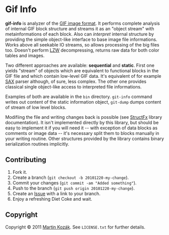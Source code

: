 Gif Info
========

**gif-info** is analyzer of the [GIF image format][1]. It performs complete 
analysis of internal GIF block structure and streams it as an "object 
stream" with metainformations of each block. Also can *interpret* internal 
structure by providing the simple object-like interface to base image 
file informations. Works above all seekable IO streams, so allows 
processing of the big files too. Doesn't perform [LZW][2] decompressing, 
returns raw data for both color tables and images.

Two different approaches are available: **sequential** and **static**. 
First one yields "stream" of objects which are equivalent to functional 
blocks in the GIF file and which contain low-level GIF data. It's 
equivalent of for example [SAX][3] parser although, of sure, less 
complex. The other one provides classical single object-like access to 
interpreted file informations. 

Examples of both are available in the `bin` directory. `git-info` 
command writes out content of the static information object, `git-dump`
dumps content of stream of low level blocks.

Modifiing the file and writing changes back is possible (see [StructFx][5]
library documentation). It isn't implemented directly by this library,
but should be easy to implement it if you will need it -- with exception
of data blocks as comments or image data -- it's necessary split them 
to blocks manually in your writing routine. Other structures provided
by the library contains binary serialization routines implicitly.

Contributing
------------

1. Fork it.
2. Create a branch (`git checkout -b 20101220-my-change`).
3. Commit your changes (`git commit -am "Added something"`).
4. Push to the branch (`git push origin 20101220-my-change`).
5. Create an [Issue][6] with a link to your branch.
6. Enjoy a refreshing Diet Coke and wait.

Copyright
---------

Copyright &copy; 2011 [Martin Kozák][7]. See `LICENSE.txt` for
further details.

[1]: http://www.matthewflickinger.com/lab/whatsinagif/
[2]: http://en.wikipedia.org/wiki/LZW
[3]: http://en.wikipedia.org/wiki/Simple_API_for_XML
[4]: http://en.wikipedia.org/wiki/Document_Object_Model
[5]: https://github.com/martinkozak/struct-fx
[6]: http://github.com/martinkozak/gif-info/issues
[7]: http://www.martinkozak.net/
